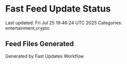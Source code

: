 # Fast Feed Update Status
Last updated: Fri Jul 25 19:46:24 UTC 2025
Categories: entertainment,crypto

## Feed Files Generated

Generated by Fast Updates Workflow
